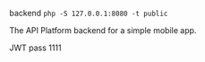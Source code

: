 backend `php -S 127.0.0.1:8080 -t public`

The API Platform backend for a simple mobile app.

JWT pass 1111